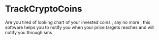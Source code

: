 # TrackCryptoCoins
Are you tired of looking chart of your invested coins , say no more , this software helps you to notify you when your price targets reaches and will notify you through sms 
